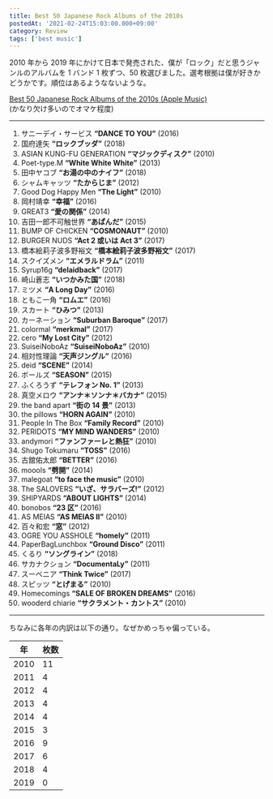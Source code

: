 ```yaml
---
title: Best 50 Japanese Rock Albums of the 2010s
postedAt: '2021-02-24T15:03:00.000+09:00'
category: Review
tags: ['best music']
---
```


2010 年から 2019 年にかけて日本で発売された、僕が「ロック」だと思うジャンルのアルバムを 1 バンド 1 枚ずつ、50 枚選びました。選考根拠は僕が好きかどうかです。順位はあるようなないような。

[Best 50 Japanese Rock Albums of the 2010s (Apple Music)](https://music.apple.com/jp/playlist/best-50-japanese-rock-albums-of-the-2010s/pl.u-zPy1ak5IMpdaXj)  
(かなり欠け多いのでオマケ程度)

---

1. サニーデイ・サービス **“DANCE TO YOU”** (2016)
2. 国府達矢 **“ロックブッダ”** (2018)
3. ASIAN KUNG-FU GENERATION **“マジックディスク”** (2010)
4. Poet-type.M **“White White White”** (2013)
5. 田中ヤコブ **“お湯の中のナイフ”** (2018)
6. シャムキャッツ **“たからじま”** (2012)
7. Good Dog Happy Men **“The Light”** (2010)
8. 岡村靖幸 **“幸福”** (2016)
9. GREAT3 **“愛の関係”** (2014)
10. 吉田一郎不可触世界 **“あぱんだ”** (2015)
11. BUMP OF CHICKEN **“COSMONAUT”** (2010)
12. BURGER NUDS **“Act 2 或いは Act 3”** (2017)
13. 橋本絵莉子波多野裕文 **“橋本絵莉子波多野裕文”** (2017)
14. スクイズメン **“エメラルドラム”** (2011)
15. Syrup16g **“delaidback”** (2017)
16. 崎山蒼志 **“いつかみた国”** (2018)
17. ミツメ **“A Long Day”** (2016)
18. ともこ一角 **“ロムエ”** (2016)
19. スカート **“ひみつ”** (2013)
20. カーネーション **“Suburban Baroque”** (2017)
21. colormal **“merkmal”** (2017)
22. cero **“My Lost City”** (2012)
23. SuiseiNoboAz **“SuiseiNoboAz”** (2010)
24. 相対性理論 **“天声ジングル”** (2016)
25. deid **“SCENE”** (2014)
26. ボールズ **“SEASON”** (2015)
27. ふくろうず **“テレフォン No. 1”** (2013)
28. 真空メロウ **“アンナ＊ソンナ＊バカナ”** (2015)
29. the band apart **“街の 14 景”** (2013)
30. the pillows **“HORN AGAIN”** (2010)
31. People In The Box **“Family Record”** (2010)
32. PERIDOTS **“MY MIND WANDERS”** (2010)
33. andymori **“ファンファーレと熱狂”** (2010)
34. Shugo Tokumaru **“TOSS”** (2016)
35. 古舘佑太郎 **“BETTER”** (2016)
36. moools **“劈開”** (2014)
37. malegoat **“to face the music”** (2010)
38. The SALOVERS **“いざ、サラバーズ!”** (2012)
39. SHIPYARDS **“ABOUT LIGHTS”** (2014)
40. bonobos **“23 区”** (2016)
41. AS MEIAS **“AS MEIAS II”** (2010)
42. 百々和宏 **“窓”** (2012)
43. OGRE YOU ASSHOLE **“homely”** (2011)
44. PaperBagLunchbox **“Ground Disco”** (2011)
45. くるり **“ソングライン”** (2018)
46. サカナクション **“DocumentaLy”** (2011)
47. スーベニア **“Think Twice”** (2017)
48. スピッツ **“とげまる”** (2010)
49. Homecomings **“SALE OF BROKEN DREAMS”** (2016)
50. wooderd chiarie **“サクラメント・カントス”** (2010)

---

ちなみに各年の内訳は以下の通り。なぜかめっちゃ偏っている。

| 年   | 枚数 |
| ---- | ---- |
| 2010 | 11   |
| 2011 | 4    |
| 2012 | 4    |
| 2013 | 4    |
| 2014 | 4    |
| 2015 | 3    |
| 2016 | 9    |
| 2017 | 6    |
| 2018 | 4    |
| 2019 | 0    |
